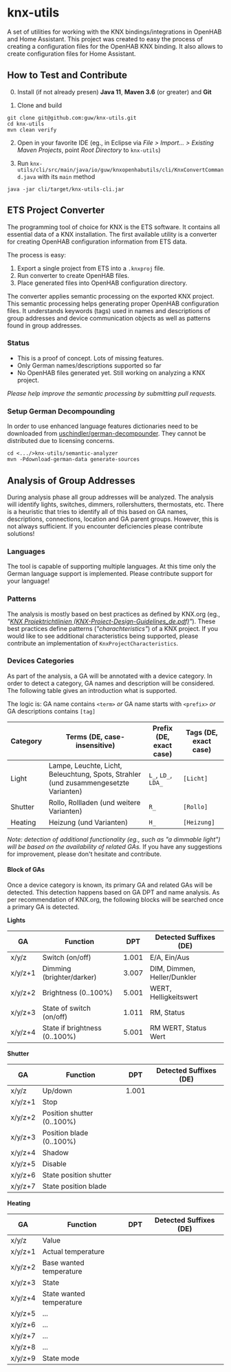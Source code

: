 # knx-utils

A set of utilities for working with the KNX bindings/integrations in OpenHAB and Home Assistant.
This project was created to easy the process of creating a configuration files for the OpenHAB KNX binding.
It also allows to create configuration files for Home Assistant.


## How to Test and Contribute

0. Install (if not already presen) **Java 11**, **Maven 3.6** (or greater) and **Git**

1. Clone and build

```
git clone git@github.com:guw/knx-utils.git
cd knx-utils
mvn clean verify
```

2. Open in your favorite IDE (eg., in Eclipse via *File > Import... > Existing Maven Projects*, point *Root Directory* to `knx-utils`)

3. Run `knx-utils/cli/src/main/java/io/guw/knxopenhabutils/cli/KnxConvertCommand.java` with its `main` method

```
java -jar cli/target/knx-utils-cli.jar
```

## ETS Project Converter

The programming tool of choice for KNX is the ETS software.
It contains all essential data of a KNX installation.
The first available utility is a converter for creating OpenHAB configuration information from ETS data.

The process is easy:
1. Export a single project from ETS into a `.knxproj` file.
2. Run converter to create OpenHAB files.
3. Place generated files into OpenHAB configuration directory.

The converter applies semantic processing on the exported KNX project.
This semantic processing helps generating proper OpenHAB configuration files.
It understands keywords (tags) used in names and descriptions of group addresses and device communication objects as well as patterns found in group addresses.


### Status

* This is a proof of concept. Lots of missing features.
* Only German names/descriptions supported so far
* No OpenHAB files generated yet. Still working on analyzing a KNX project.

*Please help improve the semantic processing by submitting pull requests.*


### Setup German Decompounding

In order to use enhanced language features dictionaries need to be downloaded from [uschindler/german-decompounder](https://github.com/uschindler/german-decompounder).
They cannot be distributed due to licensing concerns.

```
cd <.../>knx-utils/semantic-analyzer
mvn -Pdownload-german-data generate-sources
```

## Analysis of Group Addresses

During analysis phase all group addresses will be analyzed.
The analysis will identify lights, switches, dimmers, rollershutters, thermostats, etc.
There is a heuristic that tries to identify all of this based on GA names, descriptions, connections, location and GA parent groups.
However, this is not always sufficient. 
If you encounter deficiencies please contribute solutions!

### Languages

The tool is capable of supporting multiple languages.
At this time only the German language support is implemented.
Please contribute support for your language!

### Patterns

The analysis is mostly based on best practices as defined by KNX.org (eg., *"[KNX Projektrichtlinien (KNX-Project-Design-Guidelines_de.pdf)](https://www.knx.org/wGlobal/wGlobal/scripts/accessDocument.php?forceDownload=0&document=%2FwAssets%2Fdocs%2Fdownloads%2FMarketing%2FFlyers%2FKNX-Project-Design-Guidelines%2FKNX-Project-Design-Guidelines_de.pdf)"*).
These best practices define patterns (*"charachteristics"*) of a KNX project.
If you would like to see additional characteristics being supported, please contribute an implementation of `KnxProjectCharacteristics`.

### Devices Categories

As part of the analysis, a GA will be annotated with a device category.
In order to detect a category, GA names and description will be considered.
The following table gives an introduction what is supported.

The logic is: GA name contains `<term>` *or* GA name starts with `<prefix>` *or* GA descriptions contains `[tag]`

| Category | Terms (DE, case-insensitive)                      | Prefix (DE, exact case) | Tags (DE, exact case) |
|----------|---------------------------------------------------|-------------------------|-----------------------|
| Light    | Lampe, Leuchte, Licht, Beleuchtung, Spots, Strahler (und zusammengesetzte Varianten)  | `L_`, `LD_`, `LDA_` | `[Licht]`  |
| Shutter  | Rollo, Rollladen (und weitere Varianten)          | `R_`                    | `[Rollo]`              |
| Heating  | Heizung (und  Varianten)                          | `H_`                    | `[Heizung]`            |

*Note: detection of additional functionality (eg., such as "a dimmable light") will be based on the availability of related GAs.*
If you have any suggestions for improvement, please don't hesitate and contribute.

#### Block of GAs

Once a device category is known, its primary GA and related GAs will be detected.
This detection happens based on GA DPT and name analysis.
As per recommendation of KNX.org, the following blocks will be searched once a primary GA is detected.

**Lights**

| GA      | Function                      | DPT   | Detected Suffixes (DE)      |
|---------|-------------------------------|-------|-----------------------------|
| x/y/z   | Switch (on/off)               | 1.001 | E/A, Ein/Aus                |
| x/y/z+1 | Dimming (brighter/darker)     | 3.007 | DIM, Dimmen, Heller/Dunkler |
| x/y/z+2 | Brightness (0..100%)          | 5.001 | WERT, Helligkeitswert       |
| x/y/z+3 | State of switch (on/off)      | 1.011 | RM, Status                  |
| x/y/z+4 | State if brightness (0..100%) | 5.001 | RM WERT, Status Wert        |

**Shutter**

| GA      | Function                   | DPT   | Detected Suffixes (DE) |
|---------|----------------------------|-------|------------------------|
| x/y/z   | Up/down                    | 1.001 |                   |
| x/y/z+1 | Stop                       |       |                   |
| x/y/z+2 | Position shutter (0..100%) |       |                   |
| x/y/z+3 | Position blade (0..100%)   |       |                   |
| x/y/z+4 | Shadow                     |       |                   |
| x/y/z+5 | Disable                    |       |                   |
| x/y/z+6 | State position shutter     |       |                   |
| x/y/z+7 | State position blade       |       |                   |

**Heating**

| GA      | Function                 | DPT | Detected Suffixes (DE) |
|---------|--------------------------|-----|------------------------|
| x/y/z   | Value                    |     |                   |
| x/y/z+1 | Actual temperature       |     |                   |
| x/y/z+2 | Base wanted temperature  |     |                   |
| x/y/z+3 | State                    |     |                   |
| x/y/z+4 | State wanted temperature |     |                   |
| x/y/z+5 | ...                      |     |                   |
| x/y/z+6 | ...                      |     |                   |
| x/y/z+7 | ...                      |     |                   |
| x/y/z+8 | ...                      |     |                   |
| x/y/z+9 | State mode               |     |                   |

